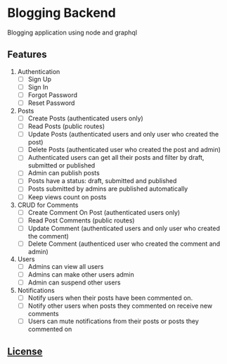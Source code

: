 # Blogging Backend

Blogging application using node and graphql

## Features

1. Authentication
   - [ ] Sign Up
   - [ ] Sign In
   - [ ] Forgot Password
   - [ ] Reset Password
2. Posts
   - [ ] Create Posts (authenticated users only)
   - [ ] Read Posts (public routes)
   - [ ] Update Posts (authenticated users and only user who created the post)
   - [ ] Delete Posts (authenticated user who created the post and admin)
   - [ ] Authenticated users can get all their posts and filter by draft, submitted or published
   - [ ] Admin can publish posts
   - [ ] Posts have a status: draft, submitted and published
   - [ ] Posts submitted by admins are published automatically
   - [ ] Keep views count on posts
3. CRUD for Comments
   - [ ] Create Comment On Post (authenticated users only)
   - [ ] Read Post Comments (public routes)
   - [ ] Update Comment (authenticated users and only user who created the comment)
   - [ ] Delete Comment (authenticed user who created the comment and admin)
4. Users
   - [ ] Admins can view all users
   - [ ] Admins can make other users admin
   - [ ] Admin can suspend other users
5. Notifications
   - [ ] Notify users when their posts have been commented on.
   - [ ] Notify other users when posts they commented on receive new comments
   - [ ] Users can mute notifications from their posts or posts they commented on

## [License](LICENSE.md)
